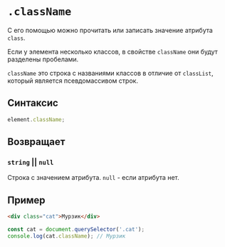 # `.className`

С его помощью можно прочитать или записать значение атрибута `class`.

Если у элемента несколько классов, в свойстве `className` они будут разделены пробелами.

`className` это строка с названиями классов в отличие от `classList`, который является псевдомассивом строк.

## Синтаксис

```js
element.className;
```

## Возвращает

### `string` || `null`

Строка с значением атрибута. `null` - если атрибута нет.

## Пример

```html
<div class="cat">Мурзик</div>
```

```js
const cat = document.querySelector('.cat');
console.log(cat.className); // Мурзик
```
